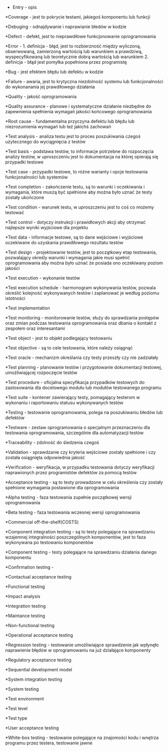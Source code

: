 * Entry - opis

*Coverage - jest to pokrycie testami, jakiegoś komponentu lub funkcji

*Debuging - odnajdywanie i naprawianie błedów w kodzie

*Defect - defekt, jest to nieprawdiłowe funkcjonowanie oprogramowania

*Error - 1. definicja - błąd, jest to rozbierzność między wyliczoną, obserwowaną, zamierzoną wartością lub warunkiem a prawdziwą, wyspecyfikowaną lub teoretycznie dobrą wartością lub warunkiem
			2. definicja - błąd jest pomyłka popełniona przez programistę

*Bug - jest efektem błędu lub defektu w kodzie

*Failure - awaria, jest to krytyczna niezdolność systemu lub funkcjonalności do wykonanania jej prawdiłowego działania

*Quality - jakość oprogramowania

*Quality assurance - planowe i systematyczne działanie niezbędne do zapewnienia spełnienia wymagań jakości końcowego oprogramowania

*Root cause - fundamentalna przyczyna defektu lub błędu lub niezrozumienia wymagań lub też jakichś zachowań

*Test analysis - analiza testu jest to proces poszukiwania czegoś użytecznego do wyciągnięcia z testów

*Test basis - podstawa testów, to informacje potrzebne do rozpoczęcia analizy testów, w uproszczeniu jest to dokumentacja na której opierają się przypadki testowe

*Test case - przypadki testowe, to różne warianty i opcje testowania funkcjonalności lub systemów

*Test completion - zakończenie testu, są to warunki i oczekiwania i wymagania, które muszą być spełnione aby można było uznać że testy zostały ukończone

*Test condition - warunek testu, w uproszczeniu jest to coś co możemy testować

*Test control - dotyczy instrukcji i prawidłowych akcji aby otrzymać najlepsze wyniki wyjściowe dla projektu

*Test data - informacje testowe, są to dane wejściowe i wyjściowe oczekiwane do uzyskania prawdiłowego rezultatu testów

*Test design - projektowanie testów, jest to początkowy etap testowania, pozwalający określy warunki i wymagania jakie musi spełnić oprogramowania aby można było uznać że posiada ono oczekiwany poziom jakości

*Test execution - wykonanie testów

*Test execution schedule - harmonogram wykonywania testów, pozwala określić kolejność wykonywanych testów i zaplanować je według poziomu istotności

*Test implementation

*Test monitoring - monitorowanie testów, służy do sprawdzania postępów oraz zmian podczas testowania oprogramowania oraz dbania o kontakt z zespołem oraz interesantami

*Test object - jest to objekt podlegający testowaniu

*Test objective - są to cele testowania, które należy osiągnąć

*Test oracle - mechanizm określania czy testy przeszły czy nie zadziałały

*Test planning - planowanie testów i przygotowanie dokumentacji testowej, umożliwiającej rozpoczęcie testów

*Test procedure - oficjalna specyfikacja przypadków testowych do zastosowania dla docelowego modułu lub modułów testowanego programu

*Test suite - kontener zawierający testy, pomagający testerom w wykonaniu i raportowaniu statusu wykonywanych testów

*Testing - testowanie oprogramowania, polega na poszukiwaniu błedów lub defektów

*Testware - zestaw oprogramowania o specjalnym przeznaczeniu dla testowania oprogramowania, szczególnie dla automatyzacji testów

*Traceability - zdolność do śledzenia czegoś

*Validation - sprawdzanie czy kryteria wejściowe zostały spełnione i czy została osiągnięta odpowiednia jakość

*Verification - weryfikacja, w przypadku testowania dotyczy weryfikacji naprawionych przez programistów defektów za pomocą testów

*Acceptance testing - są to testy prowadzone w celu określenia czy zostały spełnione wymagania postawione dla oprogramowania

*Alpha testing - faza testowania zupełnie początkowej wersji oprogramowania

*Beta testing - faza testowania wczesnej wersji oprogramowania

*Commercial off-the-shelf(COSTS)

*Component integration testing - są to testy polegające na sprawdzaniu wzajemnej integralności poszczególnych komponentów, jest to faza wykonywana po testowaniu komponentów

*Component testing - testy polegające na sprawdzaniu działania danego komponentu

*Confirmation testing - 

*Contactual acceptance testing

*Functional testing

*Impact analysis

*Integration testing

*Maintance testing

*Non-functional testing

*Operational acceptance testing

*Regression testing - testowanie umożliwiające sprawdzenie jak wpłynęło naprawienie błędów w oprogramowaniu na już działające komponenty

*Regulatory acceptance testing

*Sequential development model

*System integration testing

*System testing

*Test environment

*Test level

*Test type

*User acceptance testing

*White-box testing - testowanie polegające na znajomości kodu i wnętrza programu przez testera, testowanie jawne